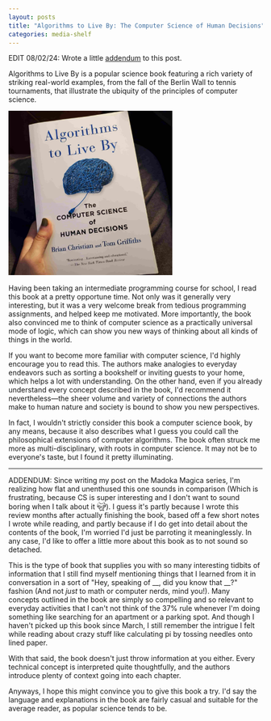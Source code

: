 ```yaml
---
layout: posts
title: "Algorithms to Live By: The Computer Science of Human Decisions"
categories: media-shelf
---
```

<style>
    .emote {
        vertical-align: bottom;
        width: 18px;
    }
</style>
EDIT 08/02/24: Wrote a little <a href="#addendum">addendum</a> to this post.

Algorithms to Live By is a popular science book featuring a rich variety of striking real-world examples, from the fall of the Berlin Wall to tennis tournaments, that illustrate the ubiquity of the principles of computer science. 

<img src="/images/for-posts/algos_to_live_by.jpg" width="325px">

Having been taking an intermediate programming course for school, I read this book at a pretty opportune time. Not only was it generally very interesting, but it was a very welcome break from tedious programming assignments, and helped keep me motivated. More importantly, the book also convinced me to think of computer science as a practically universal mode of logic, which can show you new ways of thinking about all kinds of things in the world.

If you want to become more familiar with computer science, I'd highly encourage you to read this. The authors make analogies to everyday endeavors such as sorting a bookshelf or inviting guests to your home, which helps a lot with understanding. On the other hand, even if you already understand every concept described in the book, I'd recommend it nevertheless—the sheer volume and variety of connections the authors make to human nature and society is bound to show you new perspectives.

In fact, I wouldn't strictly consider this book a computer science book, by any means, because it also describes what I guess you could call the philosophical extensions of computer algorithms. The book often struck me more as multi-disciplinary, with roots in computer science. It may not be to everyone's taste, but I found it pretty illuminating.

<hr>

<span id="addendum">ADDENDUM</span>: Since writing my post on the Madoka Magica series, I'm realizing how flat and unenthused this one sounds in comparison (Which is frustrating, because CS is super interesting and I don't want to sound boring when I talk about it <img src="/images/emotes/nukoAgitated.gif" class="emote">). I guess it's partly because I wrote this review months after actually finishing the book, based off a few short notes I wrote while reading, and partly because if I do get into detail about the contents of the book, I'm worried I'd just be parroting it meaninglessly. In any case, I'd like to offer a little more about this book as to not sound so detached.

This is the type of book that supplies you with so many interesting tidbits of information that I still find myself mentioning things that I learned from it in conversation in a sort of "Hey, speaking of __, did you know that __?" fashion (And not <i>just</i> to math or computer nerds, mind you!). 
Many concepts outlined in the book are simply so compelling and so relevant to everyday activities that I can't not think of the 37% rule whenever I'm doing something like searching for an apartment or a parking spot. And though I haven't picked up this book since March, I still remember the intrigue I felt while reading about crazy stuff like calculating pi by tossing needles onto lined paper.

With that said, the book doesn't just throw information at you either. Every technical concept is interpreted quite thoughtfully, and the authors introduce plenty of context going into each chapter.

Anyways, I hope this might convince you to give this book a try. I'd say the language and explanations in the book are fairly casual and suitable for the average reader, as popular science tends to be.
